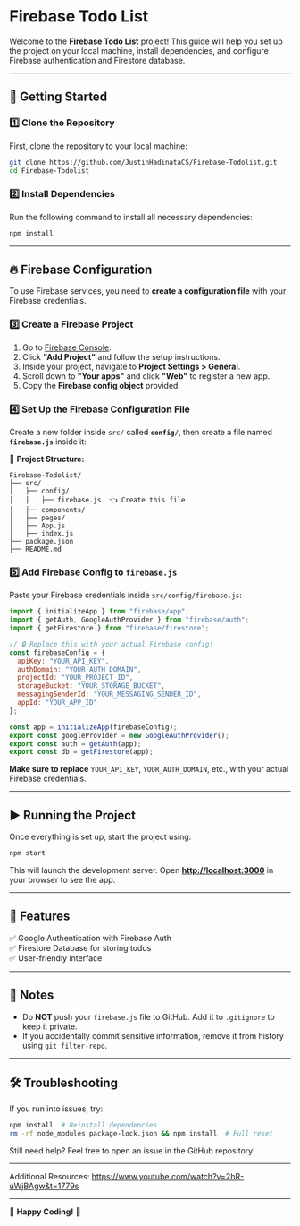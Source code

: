 # Firebase Todo List

Welcome to the **Firebase Todo List** project! This guide will help you set up the project on your local machine, install dependencies, and configure Firebase authentication and Firestore database.

---

## 🚀 Getting Started

### **1️⃣ Clone the Repository**

First, clone the repository to your local machine:

```sh
git clone https://github.com/JustinHadinataCS/Firebase-Todolist.git
cd Firebase-Todolist
```

### **2️⃣ Install Dependencies**

Run the following command to install all necessary dependencies:

```sh
npm install
```

---

## 🔥 Firebase Configuration

To use Firebase services, you need to **create a configuration file** with your Firebase credentials.

### **3️⃣ Create a Firebase Project**

1. Go to [Firebase Console](https://console.firebase.google.com/).
2. Click **"Add Project"** and follow the setup instructions.
3. Inside your project, navigate to **Project Settings > General**.
4. Scroll down to **"Your apps"** and click **"Web"** to register a new app.
5. Copy the **Firebase config object** provided.

### **4️⃣ Set Up the Firebase Configuration File**

Create a new folder inside `src/` called **`config/`**, then create a file named **`firebase.js`** inside it:

📁 **Project Structure:**

```
Firebase-Todolist/
├── src/
│   ├── config/
│   │   ├── firebase.js  👈 Create this file
│   ├── components/
│   ├── pages/
│   ├── App.js
│   ├── index.js
├── package.json
├── README.md
```

### **5️⃣ Add Firebase Config to `firebase.js`**

Paste your Firebase credentials inside `src/config/firebase.js`:

```javascript
import { initializeApp } from "firebase/app";
import { getAuth, GoogleAuthProvider } from "firebase/auth";
import { getFirestore } from "firebase/firestore";

// 🔒 Replace this with your actual Firebase config!
const firebaseConfig = {
  apiKey: "YOUR_API_KEY",
  authDomain: "YOUR_AUTH_DOMAIN",
  projectId: "YOUR_PROJECT_ID",
  storageBucket: "YOUR_STORAGE_BUCKET",
  messagingSenderId: "YOUR_MESSAGING_SENDER_ID",
  appId: "YOUR_APP_ID"
};

const app = initializeApp(firebaseConfig);
export const googleProvider = new GoogleAuthProvider();
export const auth = getAuth(app);
export const db = getFirestore(app);
```

**Make sure to replace** `YOUR_API_KEY`, `YOUR_AUTH_DOMAIN`, etc., with your actual Firebase credentials.

---

## ▶️ Running the Project

Once everything is set up, start the project using:

```sh
npm start
```

This will launch the development server. Open [**http://localhost:3000**](http://localhost:3000) in your browser to see the app.

---

## 🌟 Features

✅ Google Authentication with Firebase Auth  
✅ Firestore Database for storing todos  
✅ User-friendly interface  

---

## 📌 Notes

- Do **NOT** push your `firebase.js` file to GitHub. Add it to `.gitignore` to keep it private.
- If you accidentally commit sensitive information, remove it from history using `git filter-repo`.

---

## 🛠 Troubleshooting

If you run into issues, try:

```sh
npm install  # Reinstall dependencies
rm -rf node_modules package-lock.json && npm install  # Full reset
```

Still need help? Feel free to open an issue in the GitHub repository!

---

Additional Resources: https://www.youtube.com/watch?v=2hR-uWjBAgw&t=1779s

---


🚀 **Happy Coding!** 🎉

